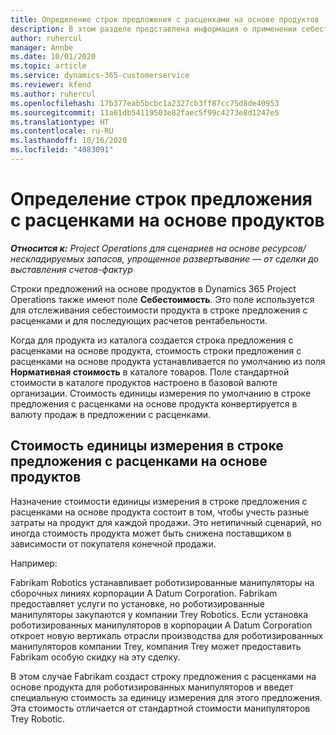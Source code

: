 ```yaml
---
title: Определение строк предложения с расценками на основе продуктов
description: В этом разделе представлена информация о применении себестоимости к строке предложения с расценками на основе продуктов.
author: ruhercul
manager: Annbe
ms.date: 10/01/2020
ms.topic: article
ms.service: dynamics-365-customerservice
ms.reviewer: kfend
ms.author: ruhercul
ms.openlocfilehash: 17b377eab5bcbc1a2327cb3ff87cc75d8de40953
ms.sourcegitcommit: 11a61db54119503e82faec5f99c4273e8d1247e5
ms.translationtype: HT
ms.contentlocale: ru-RU
ms.lasthandoff: 10/16/2020
ms.locfileid: "4083091"
---
```

# <a name="costing-product-based-quote-lines"></a>Определение строк предложения с расценками на основе продуктов

_**Относится к:** Project Operations для сценариев на основе ресурсов/нескладируемых запасов, упрощенное развертывание — от сделки до выставления счетов-фактур_


Строки предложений на основе продуктов в Dynamics 365 Project Operations также имеют поле **Себестоимость**. Это поле используется для отслеживания себестоимости продукта в строке предложения с расценками и для последующих расчетов рентабельности.

Когда для продукта из каталога создается строка предложения с расценками на основе продукта, стоимость строки предложения с расценками на основе продукта устанавливается по умолчанию из поля **Нормативная стоимость** в каталоге товаров. Поле стандартной стоимости в каталоге продуктов настроено в базовой валюте организации. Стоимость единицы измерения по умолчанию в строке предложения с расценками на основе продукта конвертируется в валюту продаж в предложении с расценками.

## <a name="unit-cost-on-a-product-based-quote-line"></a>Стоимость единицы измерения в строке предложения с расценками на основе продуктов

Назначение стоимости единицы измерения в строке предложения с расценками на основе продукта состоит в том, чтобы учесть разные затраты на продукт для каждой продажи. Это нетипичный сценарий, но иногда стоимость продукта может быть снижена поставщиком в зависимости от покупателя конечной продажи.

Например:

Fabrikam Robotics устанавливает роботизированные манипуляторы на сборочных линиях корпорации A Datum Corporation. Fabrikam предоставляет услуги по установке, но роботизированные манипуляторы закупаются у компании Trey Robotics. Если установка роботизированных манипуляторов в корпорации A Datum Corporation откроет новую вертикаль отрасли производства для роботизированных манипуляторов компании Trey, компания Trey может предоставить Fabrikam особую скидку на эту сделку.

В этом случае Fabrikam создаст строку предложения с расценками на основе продукта для роботизированных манипуляторов и введет специальную стоимость за единицу измерения для этого предложения. Эта стоимость отличается от стандартной стоимости манипуляторов Trey Robotic.
